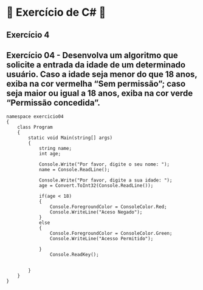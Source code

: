 # :book: Exercício de C# :book:
## Exercício 4
## Exercício 04 - Desenvolva um algoritmo que solicite a entrada da idade de um determinado usuário. Caso a idade seja menor do que 18 anos, exiba na cor vermelha “Sem permissão”; caso seja maior ou igual a 18 anos, exiba na cor verde “Permissão concedida”.
```
namespace exercicio04
{
    class Program
    {
        static void Main(string[] args)
        {
            string name;
            int age;

            Console.Write("Por favor, digite o seu nome: ");
            name = Console.ReadLine();

            Console.Write("Por favor, digite a sua idade: ");
            age = Convert.ToInt32(Console.ReadLine());

            if(age < 18)
            {
                Console.ForegroundColor = ConsoleColor.Red;
                Console.WriteLine("Aceso Negado");
            }
            else
            {
                Console.ForegroundColor = ConsoleColor.Green;
                Console.WriteLine("Acesso Permitido");

            }
                Console.ReadKey();


        }
    }
}
```